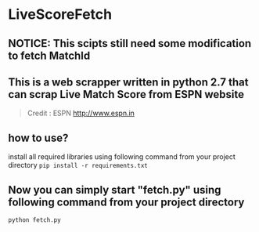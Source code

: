 # LiveScoreFetch
## NOTICE: This scipts still need some modification to fetch MatchId

## This is a web scrapper written in python 2.7 that can scrap Live Match Score from ESPN website

> Credit : ESPN http://www.espn.in

## how to use?
install all required libraries using following command from your project directory
```pip install -r requirements.txt```

## Now you can simply start "fetch.py" using following command from your project directory
```python fetch.py```
